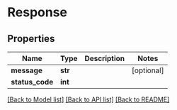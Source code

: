 # Response


## Properties
Name | Type | Description | Notes
------------ | ------------- | ------------- | -------------
**message** | **str** |  | [optional] 
**status_code** | **int** |  | 

[[Back to Model list]](../README.md#documentation-for-models) [[Back to API list]](../README.md#documentation-for-api-endpoints) [[Back to README]](../README.md)


